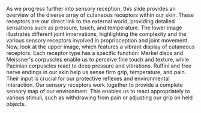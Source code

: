 As we progress further into sensory reception, this slide provides an overview of the diverse array of cutaneous receptors within our skin. These receptors are our direct link to the external world, providing detailed sensations such as pressure, touch, and temperature.
The lower image illustrates different joint innervations, highlighting the complexity and the various sensory receptors involved in proprioception and joint movement.
Now, look at the upper image, which features a vibrant display of cutaneous receptors. Each receptor type has a specific function: Merkel discs and Meissner's corpuscles enable us to perceive fine touch and texture, while Pacinian corpuscles react to deep pressure and vibrations.
Ruffini and free nerve endings in our skin help us sense firm grip, temperature, and pain. Their input is crucial for our protective reflexes and environmental interaction.
Our sensory receptors work together to provide a complete sensory map of our environment. This enables us to react appropriately to various stimuli, such as withdrawing from pain or adjusting our grip on held objects.
